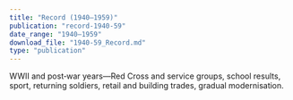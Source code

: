 ```yaml
---
title: "Record (1940–1959)"
publication: "record-1940-59"
date_range: "1940–1959"
download_file: "1940-59_Record.md"
type: "publication"
---
```


WWII and post‑war years—Red Cross and service groups, school results, sport, returning soldiers, retail and building trades, gradual modernisation.

